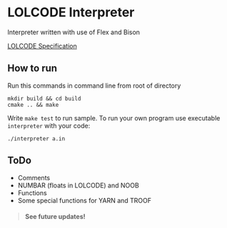 # LOLCODE Interpreter
Interpreter written with use of Flex and Bison

[LOLCODE Specification](https://github.com/justinmeza/lolcode-spec/blob/master/v1.2/lolcode-spec-v1.2.md)

## How to run
Run this commands in command line from root of directory

```
mkdir build && cd build
cmake .. && make
```

Write `make test` to run sample. To run your own program use executable `interpreter` with your code:

```./interpreter a.in```

## ToDo
 * Comments
 * NUMBAR (floats in LOLCODE) and NOOB
 * Functions
 * Some special functions for YARN and TROOF

> #### See future updates!
